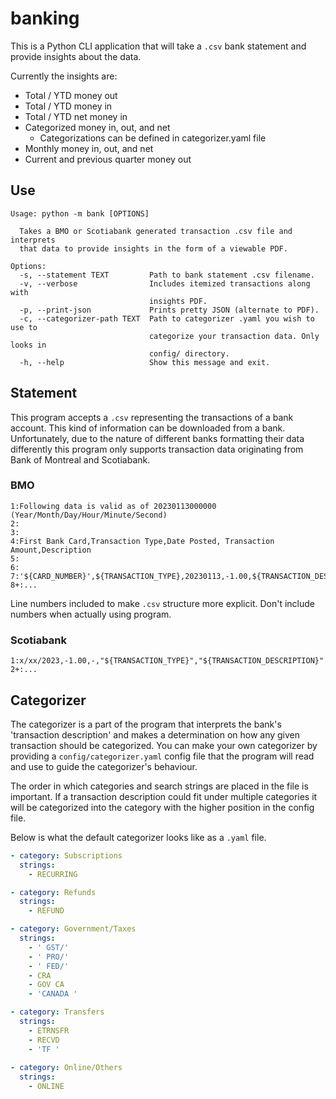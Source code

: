 # banking

This is a Python CLI application that will take a `.csv` bank statement and provide insights about the data.

Currently the insights are:
  * Total / YTD money out
  * Total / YTD money in
  * Total / YTD net money in
  * Categorized money in, out, and net
    * Categorizations can be defined in categorizer.yaml file
  * Monthly money in, out, and net
  * Current and previous quarter money out

## Use

```
Usage: python -m bank [OPTIONS]

  Takes a BMO or Scotiabank generated transaction .csv file and interprets    
  that data to provide insights in the form of a viewable PDF.

Options:
  -s, --statement TEXT         Path to bank statement .csv filename.        
  -v, --verbose                Includes itemized transactions along with      
                               insights PDF.
  -p, --print-json             Prints pretty JSON (alternate to PDF).
  -c, --categorizer-path TEXT  Path to categorizer .yaml you wish to use to   
                               categorize your transaction data. Only looks in
                               config/ directory.
  -h, --help                   Show this message and exit.
```

## Statement

This program accepts a `.csv` representing the transactions of a bank account. This kind of information can be downloaded from a bank. Unfortunately, due to the nature of different banks formatting their data differently this program only supports transaction data originating from Bank of Montreal and Scotiabank.

### BMO
``` csv
1:Following data is valid as of 20230113000000 (Year/Month/Day/Hour/Minute/Second)
2:
3:
4:First Bank Card,Transaction Type,Date Posted, Transaction Amount,Description
5:
6:
7:'${CARD_NUMBER}',${TRANSACTION_TYPE},20230113,-1.00,${TRANSACTION_DESCRIPTION}
8+:...
```

Line numbers included to make `.csv` structure more explicit. Don't include numbers when actually using program.

### Scotiabank
``` csv
1:x/xx/2023,-1.00,-,"${TRANSACTION_TYPE}","${TRANSACTION_DESCRIPTION}"
2+:...
```


## Categorizer

The categorizer is a part of the program that interprets the bank's 'transaction description' and makes a determination on how any given transaction should be categorized. You can make your own categorizer by providing a `config/categorizer.yaml` config file that the program will read and use to guide the categorizer's behaviour.

The order in which categories and search strings are placed in the file is important. If a transaction description could fit under multiple categories it will be categorized into the category with the higher position in the config file.

Below is what the default categorizer looks like as a `.yaml` file.

``` yaml
- category: Subscriptions
  strings:
    - RECURRING

- category: Refunds
  strings:
    - REFUND

- category: Government/Taxes
  strings:
    - ' GST/'
    - ' PRO/'
    - ' FED/'
    - CRA
    - GOV CA
    - 'CANADA '

- category: Transfers
  strings:
    - ETRNSFR
    - RECVD
    - 'TF '
  
- category: Online/Others
  strings:
    - ONLINE
```
